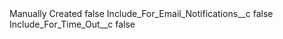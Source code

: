 <?xml version="1.0" encoding="UTF-8"?>
<CustomMetadata xmlns="http://soap.sforce.com/2006/04/metadata" xmlns:xsi="http://www.w3.org/2001/XMLSchema-instance" xmlns:xsd="http://www.w3.org/2001/XMLSchema">
    <label>Manually Created</label>
    <protected>false</protected>
    <values>
        <field>Include_For_Email_Notifications__c</field>
        <value xsi:type="xsd:boolean">false</value>
    </values>
    <values>
        <field>Include_For_Time_Out__c</field>
        <value xsi:type="xsd:boolean">false</value>
    </values>
</CustomMetadata>
